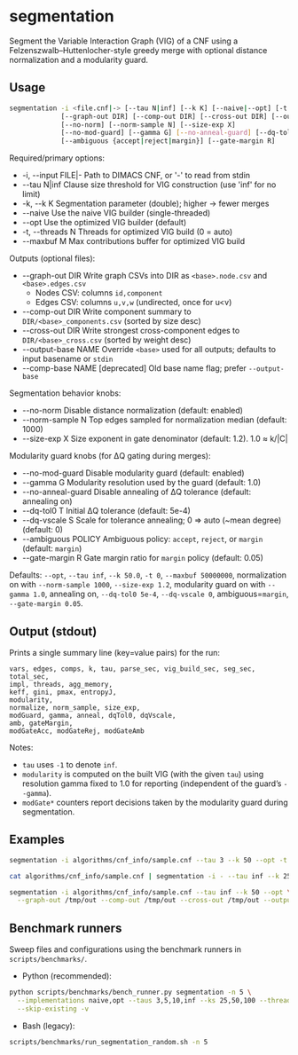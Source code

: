 # segmentation

Segment the Variable Interaction Graph (VIG) of a CNF using a Felzenszwalb–Huttenlocher-style greedy merge with optional distance normalization and a modularity guard.

## Usage

```bash
segmentation -i <file.cnf|-> [--tau N|inf] [--k K] [--naive|--opt] [-t N] [--maxbuf M]
             [--graph-out DIR] [--comp-out DIR] [--cross-out DIR] [--output-base NAME]
             [--no-norm] [--norm-sample N] [--size-exp X]
             [--no-mod-guard] [--gamma G] [--no-anneal-guard] [--dq-tol0 T] [--dq-vscale S]
             [--ambiguous {accept|reject|margin}] [--gate-margin R]
```

Required/primary options:

- -i, --input FILE|-  Path to DIMACS CNF, or '-' to read from stdin
- --tau N|inf         Clause size threshold for VIG construction (use 'inf' for no limit)
- -k, --k K           Segmentation parameter (double); higher → fewer merges
- --naive             Use the naive VIG builder (single-threaded)
- --opt               Use the optimized VIG builder (default)
- -t, --threads N     Threads for optimized VIG build (0 = auto)
- --maxbuf M          Max contributions buffer for optimized VIG build

Outputs (optional files):

- --graph-out DIR     Write graph CSVs into DIR as `<base>.node.csv` and `<base>.edges.csv`
  - Nodes CSV: columns `id,component`
  - Edges CSV: columns `u,v,w` (undirected, once for u<v)
- --comp-out DIR      Write component summary to `DIR/<base>_components.csv` (sorted by size desc)
- --cross-out DIR     Write strongest cross-component edges to `DIR/<base>_cross.csv` (sorted by weight desc)
- --output-base NAME  Override `<base>` used for all outputs; defaults to input basename or `stdin`
- --comp-base NAME    [deprecated] Old base name flag; prefer `--output-base`

Segmentation behavior knobs:

- --no-norm           Disable distance normalization (default: enabled)
- --norm-sample N     Top edges sampled for normalization median (default: 1000)
- --size-exp X        Size exponent in gate denominator (default: 1.2). 1.0 ≈ k/|C|

Modularity guard knobs (for ΔQ gating during merges):

- --no-mod-guard      Disable modularity guard (default: enabled)
- --gamma G           Modularity resolution used by the guard (default: 1.0)
- --no-anneal-guard   Disable annealing of ΔQ tolerance (default: annealing on)
- --dq-tol0 T         Initial ΔQ tolerance (default: 5e-4)
- --dq-vscale S       Scale for tolerance annealing; 0 => auto (~mean degree) (default: 0)
- --ambiguous POLICY  Ambiguous policy: `accept`, `reject`, or `margin` (default: `margin`)
- --gate-margin R     Gate margin ratio for `margin` policy (default: 0.05)

Defaults: `--opt`, `--tau inf`, `--k 50.0`, `-t 0`, `--maxbuf 50000000`, normalization on with `--norm-sample 1000`, `--size-exp 1.2`, modularity guard on with `--gamma 1.0`, annealing on, `--dq-tol0 5e-4`, `--dq-vscale 0`, ambiguous=`margin`, `--gate-margin 0.05`.

## Output (stdout)

Prints a single summary line (key=value pairs) for the run:

```text
vars, edges, comps, k, tau, parse_sec, vig_build_sec, seg_sec, total_sec,
impl, threads, agg_memory,
keff, gini, pmax, entropyJ,
modularity,
normalize, norm_sample, size_exp,
modGuard, gamma, anneal, dqTol0, dqVscale,
amb, gateMargin,
modGateAcc, modGateRej, modGateAmb
```

Notes:

- `tau` uses `-1` to denote `inf`.
- `modularity` is computed on the built VIG (with the given `tau`) using resolution gamma fixed to 1.0 for reporting (independent of the guard’s `--gamma`).
- `modGate*` counters report decisions taken by the modularity guard during segmentation.

## Examples

```bash
segmentation -i algorithms/cnf_info/sample.cnf --tau 3 --k 50 --opt -t 2
```

```bash
cat algorithms/cnf_info/sample.cnf | segmentation -i - --tau inf --k 25 --naive
```

```bash
segmentation -i algorithms/cnf_info/sample.cnf --tau inf --k 50 --opt \
  --graph-out /tmp/out --comp-out /tmp/out --cross-out /tmp/out --output-base sample
```

## Benchmark runners

Sweep files and configurations using the benchmark runners in `scripts/benchmarks/`.

- Python (recommended):

```bash
python scripts/benchmarks/bench_runner.py segmentation -n 5 \
  --implementations naive,opt --taus 3,5,10,inf --ks 25,50,100 --threads 1,2,4 --maxbufs 50000000,100000000 \
  --skip-existing -v
```

- Bash (legacy):

```bash
scripts/benchmarks/run_segmentation_random.sh -n 5
```
